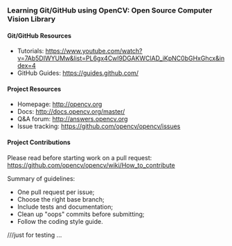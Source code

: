 ### Learning Git/GitHub using OpenCV: Open Source Computer Vision Library

#### Git/GitHub Resources
 * Tutorials: https://www.youtube.com/watch?v=7Ab5DIWYUMw&list=PL6gx4Cwl9DGAKWClAD_iKpNC0bGHxGhcx&index=4
 * GitHub Guides: https://guides.github.com/
 
#### Project Resources

* Homepage: <http://opencv.org>
* Docs: <http://docs.opencv.org/master/>
* Q&A forum: <http://answers.opencv.org>
* Issue tracking: <https://github.com/opencv/opencv/issues>

#### Project Contributions

Please read before starting work on a pull request: <https://github.com/opencv/opencv/wiki/How_to_contribute>

Summary of guidelines:

* One pull request per issue;
* Choose the right base branch;
* Include tests and documentation;
* Clean up "oops" commits before submitting;
* Follow the coding style guide.


///just for testing ...
